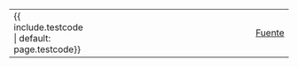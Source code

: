 <table style="width:100%;">
 <tr>
  <td>{{ include.testcode | default: page.testcode}}</td>
  <td style="width:100%;"></td>
  <td><a href="https://github.com/gvSIGAssociation/gvsig-desktop-testing/blob/master/docs/{{ include.page }}">Fuente</a></td>
 </tr>
</table>
